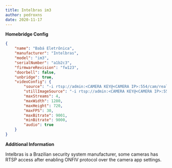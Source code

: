 ```yaml
---
title: Intelbras im3
author: pedroxns
date: 2020-11-17
---
```

**Homebridge Config**

```json
{
	"name": "Babá Eletrônica",
	"manufacturer": "Intelbras",
	"model": "im3",
	"serialNumber": "a1b2c3",
	"firmwareRevision": "fw123",
	"doorbell": false,
	"unbridge": true,
	"videoConfig": {
		"source": "-i rtsp://admin:<CAMERA KEY@<CAMERA IP>:554/cam/realmonitor?channel=1&subtype=0",
		"stillImageSource": "-i rtsp://admin:<CAMERA KEY@<CAMERA IP>:554/cam/realmonitor?channel=1&subtype=0",
		"maxStreams": 4,
		"maxWidth": 1280,
		"maxHeight": 720,
		"maxFPS": 30,
		"maxBitrate": 9001,
		"minBitrate": 9000,
		"audio": true
	}
}
```

**Additional Information**

Intelbras is a Brazilian security system manufacturer, some cameras has RTSP access after enabling ONFIV protocol over the camera app settings.
